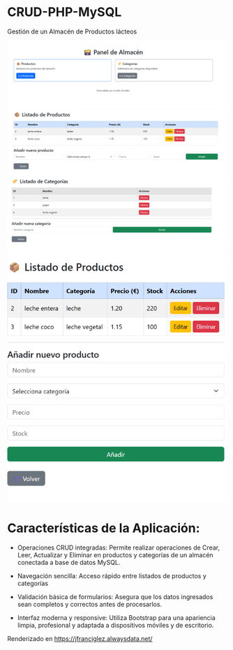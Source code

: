 # CRUD-PHP-MySQL

Gestión de un Almacén de Productos lácteos

<img src="img/Captura de pantalla 2025-10-05 162256.png">
<img src="img/Captura de pantalla 2025-10-05 162305.png">
<img src="img/Captura de pantalla 2025-10-05 162323.png">
<img src="img/Captura de pantalla 2025-10-05 162341.png">

# Características de la Aplicación:

* Operaciones CRUD integradas: Permite realizar operaciones de Crear, Leer, Actualizar y Eliminar en productos y categorías de un almacén conectada a base de datos MySQL.

* Navegación sencilla: Acceso rápido entre listados de productos y categorías

* Validación básica de formularios: Asegura que los datos ingresados sean completos y correctos antes de procesarlos.

* Interfaz moderna y responsive: Utiliza Bootstrap para una apariencia limpia, profesional y adaptada a dispositivos móviles y de escritorio.

Renderizado en  https://jfranciglez.alwaysdata.net/  
